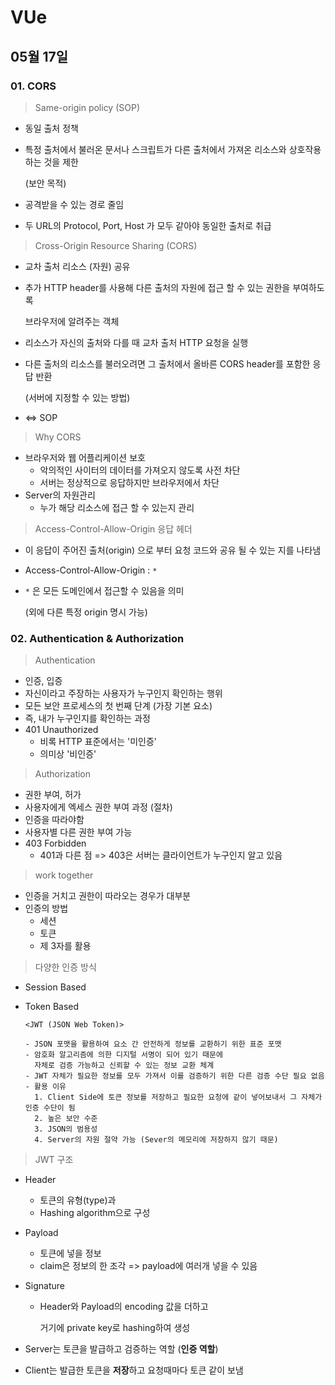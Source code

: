 # VUe

## 05월 17일

### 01. CORS

> Same-origin policy (SOP)

- 동일 출처 정책

- 특정 출처에서 불러온 문서나 스크립트가 다른 출처에서 가져온 리소스와 상호작용 하는 것을 제한

  (보안 목적)

- 공격받을 수 있는 경로 줄임

- 두 URL의 Protocol, Port, Host 가 모두 같아야 동일한 출처로 취급



> Cross-Origin Resource Sharing (CORS)

- 교차 출처 리소스 (자원) 공유

- 추가 HTTP header를 사용해 다른 출처의 자원에 접근 할 수 있는 권한을 부여하도록

  브라우저에 알려주는 객체

- 리소스가 자신의 출처와 다를 때 교차 출처 HTTP 요청을 실행

- 다른 출처의 리소스를 불러오려면 그 출처에서 올바른 CORS header를 포함한 응답 반환

  (서버에 지정할 수 있는 방법)

- <=> SOP



> Why CORS

- 브라우저와 웹 어플리케이션 보호
  - 악의적인 사이터의 데이터를 가져오지 않도록 사전 차단
  - 서버는 정상적으로 응답하지만 브라우저에서 차단
- Server의 자원관리
  - 누가 해당 리소스에 접근 할 수 있는지 관리



> Access-Control-Allow-Origin 응답 헤더

- 이 응답이 주어진 출처(origin) 으로 부터 요청 코드와 공유 될 수 있는 지를 나타냄

- Access-Control-Allow-Origin : `*`

- `*` 은 모든 도메인에서 접근할 수 있음을 의미

  (외에 다른 특정 origin 명시 가능)





### 02. Authentication & Authorization

>Authentication

- 인증, 입증
- 자신이라고 주장하는 사용자가 누구인지 확인하는 행위
- 모든 보안 프로세스의 첫 번째 단계 (가장 기본 요소)
- 즉, 내가 누구인지를 확인하는 과정
- 401 Unauthorized
  - 비록 HTTP 표준에서는 '미인증'
  - 의미상 '비인증'



> Authorization

- 권한 부여, 허가
- 사용자에게 엑세스 권한 부여 과정 (절차)
- 인증을 따라야함
- 사용자별 다른 권한 부여 가능
- 403 Forbidden
  - 401과 다른 점 => 403은 서버는 클라이언트가 누구인지 알고 있음



> work together

- 인증을 거치고 권한이 따라오는 경우가 대부분
- 인증의 방법
  - 세션
  - 토큰
  - 제 3자를 활용



> 다양한 인증 방식

- Session Based

- Token Based

  ```text
  <JWT (JSON Web Token)>
  
  - JSON 포맷을 활용하여 요소 간 안전하게 정보를 교환하기 위한 표준 포맷
  - 암호화 알고리즘에 의한 디지털 서명이 되어 있기 때문에
    자체로 검증 가능하고 신뢰할 수 있는 정보 교환 체계
  - JWT 자체가 필요한 정보를 모두 가져서 이를 검증하기 위한 다른 검증 수단 필요 없음
  - 활용 이유
  	1. Client Side에 토큰 정보를 저장하고 필요한 요청에 같이 넣어보내서 그 자체가 인증 수단이 됨
  	2. 높은 보안 수준
  	3. JSON의 범용성
  	4. Server의 자원 절약 가능 (Sever의 메모리에 저장하지 않기 때문) 
  ```



> JWT 구조

- Header

  - 토큰의 유형(type)과 
  - Hashing algorithm으로 구성

- Payload

  - 토큰에 넣을 정보
  - claim은 정보의 한 조각 => payload에 여러개 넣을 수 있음

- Signature

  - Header와 Payload의 encoding 값을 더하고 

    거기에 private key로 hashing하여 생성

- Server는 토큰을 발급하고 검증하는 역할 (**인증 역할**)

- Client는 발급한 토큰을 **저장**하고 요청때마다 토큰 같이 보냄
